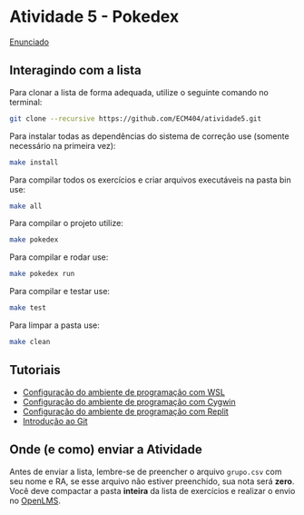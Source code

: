 # Atividade 5 - Pokedex

[Enunciado](./Enunciado.pdf)

## Interagindo com a lista
Para clonar a lista de forma adequada, utilize o seguinte comando no terminal:
```bash
git clone --recursive https://github.com/ECM404/atividade5.git
```

Para instalar todas as dependências do sistema de correção use (somente necessário na primeira vez):
```bash
make install
```

Para compilar todos os exercícios e criar arquivos executáveis na pasta bin use:
```bash
make all
```

Para compilar o projeto utilize:
```bash
make pokedex
```

Para compilar e rodar use:

```bash
make pokedex run
```

Para compilar e testar use:
```bash
make test
```

Para limpar a pasta use:
```bash
make clean
```

## Tutoriais

- [Configuração do ambiente de programação com WSL](https://web.microsoftstream.com/video/3a587503-7230-42cf-8b31-4293e527bda1)
- [Configuração do ambiente de programação com Cygwin](https://web.microsoftstream.com/video/9bac2cb0-f5ec-4c68-887c-6cb21be561e8)
- [Configuração do ambiente de programação com Replit](https://web.microsoftstream.com/video/e51485ae-90e0-496a-b991-f2a26f376073)
- [Introdução ao Git](https://web.microsoftstream.com/video/28a14e97-a1e6-4411-a9e4-501f410295e3)

## Onde (e como) enviar a Atividade
Antes de enviar a lista, lembre-se de preencher o arquivo ```grupo.csv``` com seu nome e RA, se esse arquivo não estiver preenchido, sua nota será **zero**. Você deve compactar a pasta **inteira** da lista de exercícios e realizar o 
envio no [OpenLMS](https://imt.myopenlms.net/mod/assign/view.php?id=153223).

